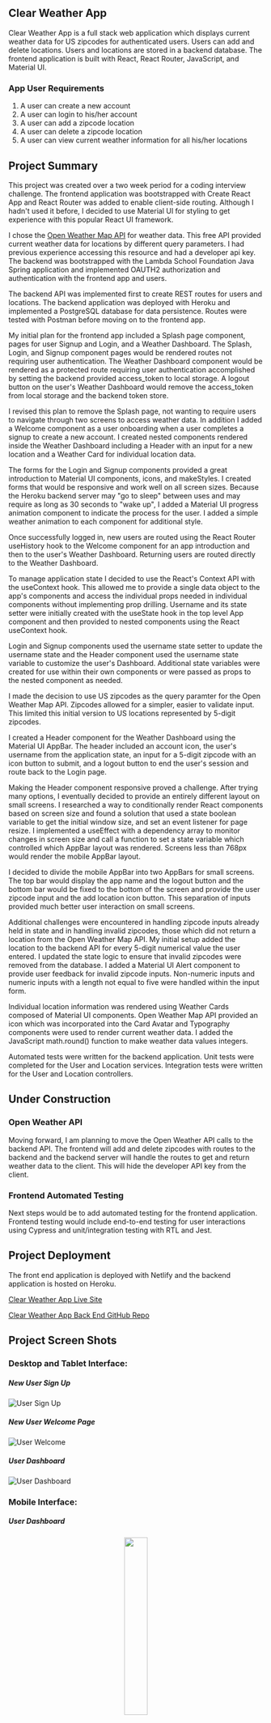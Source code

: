 ## Clear Weather App

Clear Weather App is a full stack web application which displays current weather data for US zipcodes for authenticated users. Users can add and delete locations. Users and locations are stored in a backend database. The frontend application is built with React, React Router, JavaScript, and Material UI.

### App User Requirements
1. A user can create a new account
2. A user can login to his/her account
3. A user can add a zipcode location
4. A user can delete a zipcode location
5. A user can view current weather information for all his/her locations

## Project Summary

This project was created over a two week period for a coding interview challenge. The frontend application was bootstrapped with Create React App and React Router was added to enable client-side routing. Although I hadn't used it before, I decided to use Material UI for styling to get experience with this popular React UI framework. 

I chose the [Open Weather Map API](https://openweathermap.org/api) for weather data. This free API provided current weather data for locations by different query parameters. I had previous experience accessing this resource and had a developer api key. The backend was bootstrapped with the Lambda School Foundation Java Spring application and implemented OAUTH2 authorization and authentication with the frontend app and users. 

The backend API was implemented first to create REST routes for users and locations. The backend application was deployed with Heroku and implemented a PostgreSQL database for data persistence. Routes were tested with Postman before moving on to the frontend app.

My initial plan for the frontend app included a Splash page component, pages for user Signup and Login, and a Weather Dashboard. The Splash, Login, and Signup component pages would be rendered routes not requiring user authentication. The Weather Dashboard component would be rendered as a protected route requiring user authentication accomplished by setting the backend provided access_token to local storage. A logout button on the user's Weather Dashboard would remove the access_token from local storage and the backend token store. 

I revised this plan to remove the Splash page, not wanting to require users to navigate through two screens to access weather data. In addition I added a Welcome component as a user onboarding when a user completes a signup to create a new account. I created nested components rendered inside the Weather Dashboard including a Header with an input for a new location and a Weather Card for individual location data. 

The forms for the Login and Signup components provided a great introduction to Material UI components, icons, and makeStyles. I created forms that would be responsive and work well on all screen sizes. Because the Heroku backend server may "go to sleep" between uses and may require as long as 30 seconds to "wake up", I added a Material UI progress animation component to indicate the process for the user. I added a simple weather animation to each component for additional style.

Once successfully logged in, new users are routed using the React Router useHistory hook to the Welcome component for an app introduction and then to the user's Weather Dashboard. Returning users are routed directly to the Weather Dashboard.

To manage application state I decided to use the React's Context API with the useContext hook. This allowed me to provide a single data object to the app's components and access the individual props needed in individual components without implementing prop drilling. Username and its state setter were initially created with the useState hook in the top level App component and then provided to nested components using the React useContext hook.

Login and Signup components used the username state setter to update the username state and the Header component used the username state variable to customize the user's Dashboard. Additional state variables were created for use within their own components or were passed as props to the nested component as needed.

I made the decision to use US zipcodes as the query paramter for the Open Weather Map API. Zipcodes allowed for a simpler, easier to validate input. This limited this initial version to US locations represented by 5-digit zipcodes. 

I created a Header component for the Weather Dashboard using the Material UI AppBar. The header included an account icon, the user's username from the application state, an input for a 5-digit zipcode with an icon button to submit, and a logout button to end the user's session and route back to the Login page. 

Making the Header component responsive proved a challenge. After trying many options, I eventually decided to provide an entirely different layout on small screens. I researched a way to conditionally render React components based on screen size and found a solution that used a state boolean variable to get the initial window size, and set an event listener for page resize. I implemented a useEffect with a dependency array to monitor changes in screen size and call a function to set a state variable which controlled which AppBar layout was rendered. Screens less than 768px would render the mobile AppBar layout. 

I decided to divide the mobile AppBar into two AppBars for small screens. The top bar would display the app name and the logout button and the bottom bar would be fixed to the bottom of the screen and provide the user zipcode input and the add location icon button. This separation of inputs provided much better user interaction on small screens.

Additional challenges were encountered in handling zipcode inputs already held in state and in handling invalid zipcodes, those which did not return a location from the Open Weather Map API. My initial setup added the location to the backend API for every 5-digit numerical value the user entered. I updated the state logic to ensure that invalid zipcodes were removed from the database. I added a Material UI Alert component to provide user feedback for invalid zipcode inputs. Non-numeric inputs and numeric inputs with a length not equal to five were handled within the input form.

Individual location information was rendered using Weather Cards composed of Material UI components. Open Weather Map API provided an icon which was incorporated into the Card Avatar and Typography components were used to render current weather data. I added the JavaScript math.round() function to make weather data values integers.

Automated tests were written for the backend application. Unit tests were completed for the User and Location services. Integration tests were written for the User and Location controllers.

## Under Construction 

### Open Weather API

Moving forward, I am planning to move the Open Weather API calls to the backend API. The frontend will add and delete zipcodes with routes to the backend and the backend server will handle the routes to get and return weather data to the client. This will hide the developer API key from the client.

### Frontend Automated Testing

Next steps would be to add automated testing for the frontend application. Frontend testing would include end-to-end testing for user interactions using Cypress and unit/integration testing with RTL and Jest. 

## Project Deployment
The front end application is deployed with Netlify and the backend application is hosted on Heroku.

[Clear Weather App Live Site](https://clear-weather.netlify.app/)

[Clear Weather App Back End GitHub Repo](https://github.com/ginabethrussell/apax_weather_backend)

## Project Screen Shots

### Desktop and Tablet Interface: 

##### New User Sign Up
![User Sign Up](signup.png)

##### New User Welcome Page
![User Welcome](welcome.png)

##### User Dashboard
![User Dashboard](dashboard.png)

### Mobile Interface: 

##### User Dashboard
<div align="center">
  <img src="mobiledashboard.png" width="30%" />
</div>

### Installation and Setup Instructions

Clone the repository. You will need `node` and `npm` installed globally on your machine.  

Installation:

`npm install`  

To Run Test Suite:  

`npm test`  

To Start Server:

`npm start`  

To Visit App:

`localhost:3000/`  

To use with Open Weather Map, visit the [Weather API Documentation](https://openweathermap.org/api) and sign-up for a free developer API key.
